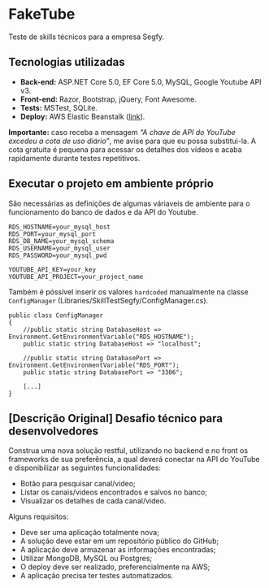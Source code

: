 # FakeTube

Teste de skills técnicos para a empresa Segfy.

## Tecnologias utilizadas
- **Back-end:** ASP.NET Core 5.0, EF Core 5.0, MySQL, Google Youtube API v3.
- **Front-end:** Razor, Bootstrap, jQuery, Font Awesome.
- **Tests:** MSTest, SQLite.
- **Deploy:** AWS Elastic Beanstalk ([link](http://skilltestsegfy-env.eba-gr2rya2d.sa-east-1.elasticbeanstalk.com/)).

**Importante:** caso receba a mensagem *"A chave de API do YouTube excedeu a cota de uso diário"*, me avise para que eu possa substitui-la. A cota gratuita é pequena para acessar os detalhes dos vídeos e acaba rapidamente durante testes repetitivos.

## Executar o projeto em ambiente próprio

São necessárias as definições de algumas váriaveis de ambiente para o funcionamento do banco de dados e da API do Youtube.

```
RDS_HOSTNAME=your_mysql_host
RDS_PORT=your_mysql_port
RDS_DB_NAME=your_mysql_schema
RDS_USERNAME=your_mysql_user
RDS_PASSWORD=your_mysql_pwd
        
YOUTUBE_API_KEY=your_key
YOUTUBE_API_PROJECT=your_project_name
```

Também é póssível inserir os valores `hardcoded` manualmente na classe `ConfigManager` (Libraries/SkillTestSegfy/ConfigManager.cs).

```
public class ConfigManager
{
    //public static string DatabaseHost => Environment.GetEnvironmentVariable("RDS_HOSTNAME");
    public static string DatabaseHost => "localhost";
    
    //public static string DatabasePort => Environment.GetEnvironmentVariable("RDS_PORT");
    public static string DatabasePort => "3306";
    
    [...]
}
```


## [Descrição Original] Desafio técnico para desenvolvedores

Construa uma nova solução restful, utilizando no backend e no front os frameworks de sua preferência, a qual deverá conectar na API do YouTube e disponibilizar as seguintes funcionalidades:

- Botão para pesquisar canal/video;
- Listar os canais/videos encontrados e salvos no banco;
- Visualizar os detalhes de cada canal/video.

Alguns requisitos:

- Deve ser uma aplicação totalmente nova;
- A solução deve estar em um repositório público do GitHub;
- A aplicação deve armazenar as informações encontradas;
- Utilizar MongoDB,  MySQL ou Postgres;
- O deploy deve ser realizado, preferencialmente na AWS;
- A aplicação precisa ter testes automatizados.
